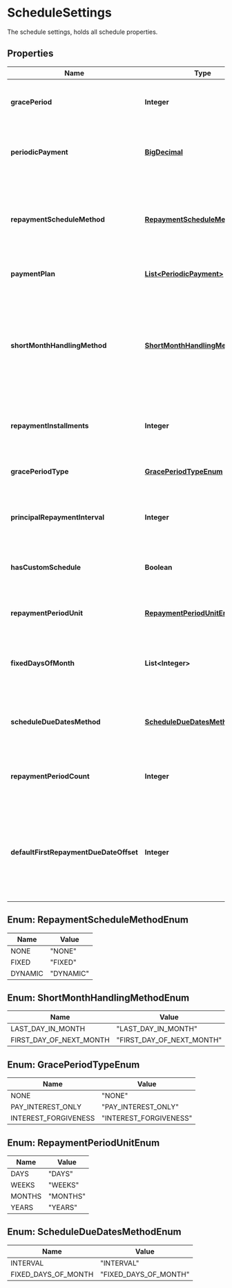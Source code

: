 

# ScheduleSettings

The schedule settings, holds all schedule properties.
## Properties

Name | Type | Description | Notes
------------ | ------------- | ------------- | -------------
**gracePeriod** | **Integer** | The grace period. Represents the grace period for loan repayment - in number of installments. | 
**periodicPayment** | [**BigDecimal**](BigDecimal.md) | The periodic payment amount for the accounts which have balloon payments or Reduce Number of Installments and Optimized Payments |  [optional]
**repaymentScheduleMethod** | [**RepaymentScheduleMethodEnum**](#RepaymentScheduleMethodEnum) | The repayment schedule method. Represents the method that determines whether the schedule will be fixed all over the loan account&#39;s life cycle or will be dynamically recomputed when required. |  [optional]
**paymentPlan** | [**List&lt;PeriodicPayment&gt;**](PeriodicPayment.md) | A list of periodic payments for the current loan account. |  [optional]
**shortMonthHandlingMethod** | [**ShortMonthHandlingMethodEnum**](#ShortMonthHandlingMethodEnum) | The short handling method. Determines how to handle the short months, if they select a fixed day of month &gt; 28. Will be null if no such date is selected and also for the Interval methodology. Only available if the Repayment Methodology is FIXED_DAYS_OF_MONTH. |  [optional]
**repaymentInstallments** | **Integer** | The repayment installments. Represents how many installments are required to pay back the loan. |  [optional]
**gracePeriodType** | [**GracePeriodTypeEnum**](#GracePeriodTypeEnum) | The grace period type. Representing the type of grace period which is possible for a loan account. |  [optional]
**principalRepaymentInterval** | **Integer** | The principal repayment interval. Indicates the interval of repayments that the principal has to be paid. |  [optional]
**hasCustomSchedule** | **Boolean** | Flag used when the repayments schedule for the current account was determined by the user, by editing the due dates or the principal due |  [optional]
**repaymentPeriodUnit** | [**RepaymentPeriodUnitEnum**](#RepaymentPeriodUnitEnum) | The repayment period unit. Represents the frequency of loan repayment. |  [optional]
**fixedDaysOfMonth** | **List&lt;Integer&gt;** | Specifies the days of the month when the repayment due dates should be. Only available if the Repayment Methodology is FIXED_DAYS_OF_MONTH. |  [optional]
**scheduleDueDatesMethod** | [**ScheduleDueDatesMethodEnum**](#ScheduleDueDatesMethodEnum) | The schedule due dates method. Represents the methodology used by this account to compute the due dates of the repayments. |  [optional]
**repaymentPeriodCount** | **Integer** | The repayment period count. Represents how often the loan is to be repaid: stored based on the type repayment option. |  [optional]
**defaultFirstRepaymentDueDateOffset** | **Integer** | The default first repayment due date offset, indicates how many days the first repayment due date should be extended(all other due dates from the schedule are relative to first repayment due date - they will also be affected by the offset) |  [optional]



## Enum: RepaymentScheduleMethodEnum

Name | Value
---- | -----
NONE | &quot;NONE&quot;
FIXED | &quot;FIXED&quot;
DYNAMIC | &quot;DYNAMIC&quot;



## Enum: ShortMonthHandlingMethodEnum

Name | Value
---- | -----
LAST_DAY_IN_MONTH | &quot;LAST_DAY_IN_MONTH&quot;
FIRST_DAY_OF_NEXT_MONTH | &quot;FIRST_DAY_OF_NEXT_MONTH&quot;



## Enum: GracePeriodTypeEnum

Name | Value
---- | -----
NONE | &quot;NONE&quot;
PAY_INTEREST_ONLY | &quot;PAY_INTEREST_ONLY&quot;
INTEREST_FORGIVENESS | &quot;INTEREST_FORGIVENESS&quot;



## Enum: RepaymentPeriodUnitEnum

Name | Value
---- | -----
DAYS | &quot;DAYS&quot;
WEEKS | &quot;WEEKS&quot;
MONTHS | &quot;MONTHS&quot;
YEARS | &quot;YEARS&quot;



## Enum: ScheduleDueDatesMethodEnum

Name | Value
---- | -----
INTERVAL | &quot;INTERVAL&quot;
FIXED_DAYS_OF_MONTH | &quot;FIXED_DAYS_OF_MONTH&quot;



